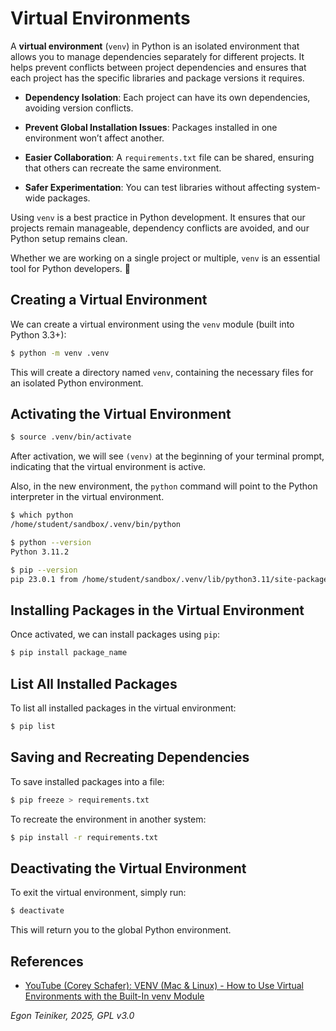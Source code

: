 # Virtual Environments

A **virtual environment** (`venv`) in Python is an isolated environment 
that allows you to manage dependencies separately for different projects. 
It helps prevent conflicts between project dependencies and ensures that 
each project has the specific libraries and package versions it requires.

* **Dependency Isolation**: Each project can have its own dependencies, 
    avoiding version conflicts.

* **Prevent Global Installation Issues**: Packages installed in one 
    environment won’t affect another.

* **Easier Collaboration**: A `requirements.txt` file can be shared, 
    ensuring that others can recreate the same environment.

* **Safer Experimentation**: You can test libraries without affecting 
    system-wide packages.

Using `venv` is a best practice in Python development. It ensures that 
our projects remain manageable, dependency conflicts are avoided, and 
our Python setup remains clean. 

Whether we are working on a single project or multiple, `venv` is an 
essential tool for Python developers. 🚀


## Creating a Virtual Environment

We can create a virtual environment using the `venv` module (built 
into Python 3.3+):

```bash
$ python -m venv .venv
```
This will create a directory named `venv`, containing the necessary files 
for an isolated Python environment.

## Activating the Virtual Environment

```bash
$ source .venv/bin/activate
```

After activation, we will see `(venv)` at the beginning of your terminal prompt, 
indicating that the virtual environment is active.

Also, in the new environment, the `python` command will point to the Python
interpreter in the virtual environment.

```bash
$ which python
/home/student/sandbox/.venv/bin/python

$ python --version
Python 3.11.2

$ pip --version
pip 23.0.1 from /home/student/sandbox/.venv/lib/python3.11/site-packages/pip (python 3.11)
```


## Installing Packages in the Virtual Environment

Once activated, we can install packages using `pip`:
```bash
$ pip install package_name
```

## List All Installed Packages 

To list all installed packages in the virtual environment:
```bash
$ pip list
```

## Saving and Recreating Dependencies

To save installed packages into a file:
```bash
$ pip freeze > requirements.txt
```
To recreate the environment in another system:
```bash
$ pip install -r requirements.txt
```

## Deactivating the Virtual Environment

To exit the virtual environment, simply run:
```bash
$ deactivate
```
This will return you to the global Python environment.



## References

* [YouTube (Corey Schafer): VENV (Mac & Linux) - How to Use Virtual Environments with the Built-In venv Module](https://youtu.be/Kg1Yvry_Ydk?si=GDD5uxD9AyOJynIc)

*Egon Teiniker, 2025, GPL v3.0*
